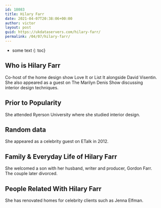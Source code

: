 ```yaml
---
id: 18083
title: Hilary Farr
date: 2021-04-07T20:38:06+00:00
author: victor
layout: post
guid: https://ukdataservers.com/hilary-farr/
permalink: /04/07/hilary-farr/
---
```


* some text
{: toc}


## Who is Hilary Farr



Co-host of the home design show Love It or List It alongside David Visentin. She also appeared as a guest on The Marilyn Denis Show discussing interior design techniques.

                
                
                
## Prior to Popularity



She attended Ryerson University where she studied interior design.

                
                
                
## Random data



She appeared as a celebrity guest on ETalk in 2012.

                
                
                
## Family & Everyday Life of Hilary Farr



She welcomed a son with her husband, writer and producer, Gordon Farr. The couple later divorced.

                
                
                
## People Related With Hilary Farr



She has renovated homes for celebrity clients such as Jenna Elfman.

                
              
            
          
          
          